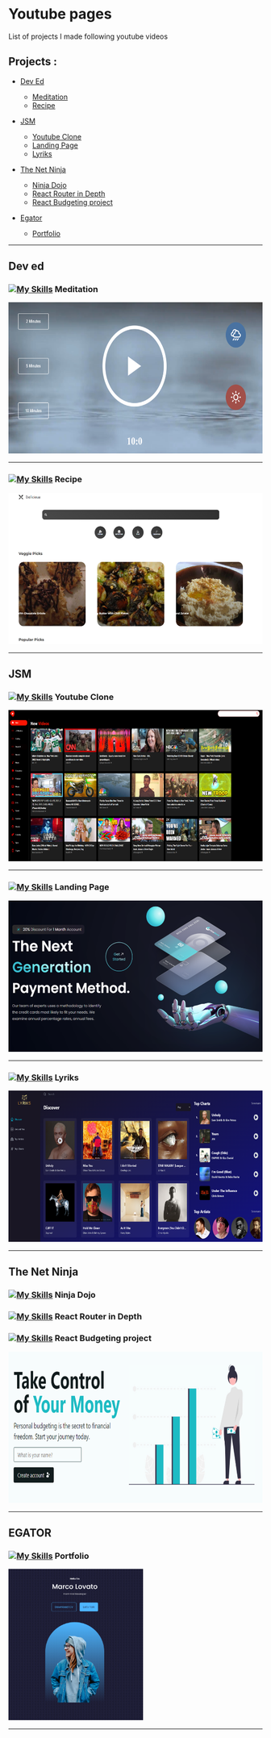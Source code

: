 # Youtube pages

List of projects I made following youtube videos

## Projects :

- <a href="#deved">Dev Ed</a>

  - <a href="#deved-meditation">Meditation</a>
  - <a href="#deved-recipe">Recipe</a>

- <a href="#jsm">JSM</a>

  - <a href="#jsm-youtubeClone">Youtube Clone</a>
  - <a href="#jsm-landingPage">Landing Page</a>
  - <a href="#jsm-lyriks">Lyriks</a>

- <a href="#ninja">The Net Ninja</a>

  - <a href="#ninja-dojo">Ninja Dojo</a>
  - <a href="#ninja-router">React Router in Depth</a>
  - <a href="#ninja-budgeting">React Budgeting project</a>

- <a href="#egator">Egator</a>

  - <a href="#egator-portfolio">Portfolio</a>

---

## <p id="deved">Dev ed</p>

### <p id="deved-meditation">[![My Skills](https://skills.thijs.gg/icons?i=github)](https://github.com/Novecento201/Meditation-App-YT-Clone) Meditation </p>

[<img src="./img/Deved/meditation.png" height="300px" >](https://github.com/Novecento201/Meditation-App-YT-Clone)

---

### <p id="deved-recipe">[![My Skills](https://skills.thijs.gg/icons?i=github)](https://github.com/Novecento201/react-recipes-YT-Clone) Recipe</p>

[<img src="./img/Deved/recipe.PNG" height="300px" >](https://github.com/Novecento201/react-recipes-YT-Clone)

---

## <p id="jsm">JSM</p>

### <p id="jsm-youtubeClone">[![My Skills](https://skills.thijs.gg/icons?i=github)](https://github.com/Novecento201/youtube-clone-YT-Clone) Youtube Clone </p>

[<img src="./img/jsm/ytclone.PNG" height="300px" >](https://github.com/Novecento201/youtube-clone-YT-Clone)

---

### <p id="jsm-landingPage">[![My Skills](https://skills.thijs.gg/icons?i=github)](https://github.com/Novecento201/landing-page-YT-Clone) Landing Page </p>

[<img src="./img/jsm/landingpage.PNG" height="300px" >](https://github.com/Novecento201/landing-page-YT-Clone)

---

### <p id="jsm-lyriks">[![My Skills](https://skills.thijs.gg/icons?i=github)](https://github.com/Novecento201/lyriks-YT-Clone) Lyriks </p>

[<img src="./img/jsm/lyriks.PNG" height="300px" >](https://github.com/Novecento201/lyriks-YT-Clone)

---

## <p id="ninja">The Net Ninja</p>

### <p id="ninja-dojo">[![My Skills](https://skills.thijs.gg/icons?i=github)](https://github.com/Novecento201/ninja-dojo-YT-Clone) Ninja Dojo </p>

### <p id="ninja-router">[![My Skills](https://skills.thijs.gg/icons?i=github)](https://github.com/Novecento201/React-router-depth) React Router in Depth </p>

### <p id="ninja-budgeting">[![My Skills](https://skills.thijs.gg/icons?i=github)](https://github.com/Novecento201/Budgeting-app-react-router-course) React Budgeting project </p>

[<img src="./img/ninja/budgeting-project.PNG" height="300px" >](https://github.com/Novecento201/Budgeting-app-react-router-course)

---

## <p id="egator">EGATOR</p>

### <p id="egator-portfolio">[![My Skills](https://skills.thijs.gg/icons?i=github)](https://github.com/Novecento201/react-portfolio-YT-Clone) Portfolio </p>

[<img src="./img/egator/portfolio.PNG" height="300px" >](https://github.com/Novecento201/react-portfolio-YT-Clone)

---
